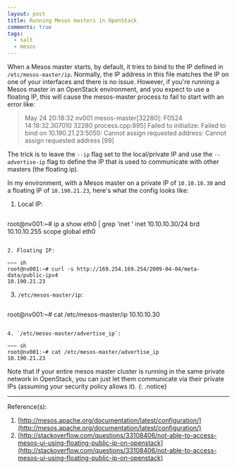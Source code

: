 ```yaml
---
layout: post
title: Running Mesos masters in OpenStack
comments: true
tags: 
  - salt
  - mesos
---
```


When a Mesos master starts, by default, it tries to bind to the IP defined in `/etc/mesos-master/ip`.  Normally, the IP address in this file matches the IP on one of your interfaces and there is no issue.   However, if you're running a Mesos master in an OpenStack environment, and you expect to use a floating IP, this will cause the mesos-master process to fail to start with an error like:

>May 24 20:18:32 nv001 mesos-master[32280]: F0524 14:18:32.307010 32280 process.cpp:895] Failed to initialize: Failed to bind on 10.190.21.23:5050: Cannot assign requested address: Cannot assign requested address [99]
<!--more-->

The trick is to leave the `--ip` flag set to the local/private IP and use the `--advertise-ip` flag to define the IP that is used to communicate with other masters (the floating ip).

In my environment, with a Mesos master on a private IP of `10.10.10.30` and a floating IP of `10.190.21.23`, here's what the config looks like:

1. Local IP:

   ~~~ sh
root@nv001:~# ip a show eth0 | grep 'inet '
    inet 10.10.10.30/24 brd 10.10.10.255 scope global eth0
   ~~~

2. Floating IP:

   ~~~ sh
root@nv001:~# curl -s http://169.254.169.254/2009-04-04/meta-data/public-ipv4
10.190.21.23
   ~~~

3. `/etc/mesos-master/ip`:

   ~~~ sh
root@nv001:~# cat /etc/mesos-master/ip
10.10.10.30
   ~~~

4. `/etc/mesos-master/advertise_ip`:

   ~~~ sh
root@nv001:~# cat /etc/mesos-master/advertise_ip
10.190.21.23
   ~~~

Note that if your entire mesos master cluster is running in the same private network in OpenStack, you can just let them communicate via their private IPs (assuming your security policy allows it).
{: .notice}

---

Reference(s):

1. [http://mesos.apache.org/documentation/latest/configuration/](http://mesos.apache.org/documentation/latest/configuration/)
2. [http://stackoverflow.com/questions/33108406/not-able-to-access-mesos-ui-using-floating-public-ip-on-openstack](http://stackoverflow.com/questions/33108406/not-able-to-access-mesos-ui-using-floating-public-ip-on-openstack)
